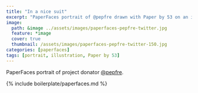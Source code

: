 ```yaml
---
title: "In a nice suit"
excerpt: "PaperFaces portrait of @pepfre drawn with Paper by 53 on an iPad."
image: 
  path: &image ../assets/images/paperfaces-pepfre-twitter.jpg 
  feature: *image
  cover: true
  thumbnail: /assets/images/paperfaces-pepfre-twitter-150.jpg
categories: [paperfaces]
tags: [portrait, illustration, Paper by 53]
---
```


PaperFaces portrait of project donator [@pepfre](https://twitter.com/pepfre).

{% include boilerplate/paperfaces.md %}
